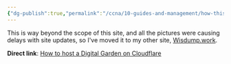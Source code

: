 ```yaml
---
{"dg-publish":true,"permalink":"/ccna/10-guides-and-management/how-this-site-was-made/"}
---
```


This is way beyond the scope of this site, and all the pictures were causing delays with site updates, so I've moved it to my other site, [Wisdump.work](https://wisdump.work).

**Direct link**:
[How to host a Digital Garden on Cloudflare](https://wisdump.work/simple-how-tos/how-to-host-a-digital-garden-on-cloudflare)